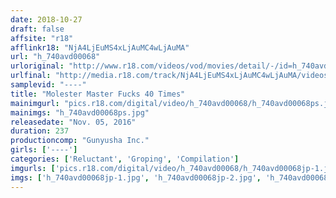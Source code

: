 ```yaml
---
date: 2018-10-27
draft: false
affsite: "r18"
afflinkr18: "NjA4LjEuMS4xLjAuMC4wLjAuMA"
url: "h_740avd00068"
urloriginal: "http://www.r18.com/videos/vod/movies/detail/-/id=h_740avd00068"
urlfinal: "http://media.r18.com/track/NjA4LjEuMS4xLjAuMC4wLjAuMA/videos/vod/movies/detail/-/id=h_740avd00068"
samplevid: "----"
title: "Molester Master Fucks 40 Times"
mainimgurl: "pics.r18.com/digital/video/h_740avd00068/h_740avd00068ps.jpg"
mainimgs: "h_740avd00068ps.jpg"
releasedate: "Nov. 05, 2016"
duration: 237
productioncomp: "Gunyusha Inc."
girls: ['----']
categories: ['Reluctant', 'Groping', 'Compilation']
imgurls: ['pics.r18.com/digital/video/h_740avd00068/h_740avd00068jp-1.jpg', 'pics.r18.com/digital/video/h_740avd00068/h_740avd00068jp-2.jpg', 'pics.r18.com/digital/video/h_740avd00068/h_740avd00068jp-3.jpg', 'pics.r18.com/digital/video/h_740avd00068/h_740avd00068jp-4.jpg', 'pics.r18.com/digital/video/h_740avd00068/h_740avd00068jp-5.jpg', 'pics.r18.com/digital/video/h_740avd00068/h_740avd00068jp-6.jpg', 'pics.r18.com/digital/video/h_740avd00068/h_740avd00068jp-7.jpg', 'pics.r18.com/digital/video/h_740avd00068/h_740avd00068jp-8.jpg', 'pics.r18.com/digital/video/h_740avd00068/h_740avd00068jp-9.jpg', 'pics.r18.com/digital/video/h_740avd00068/h_740avd00068jp-10.jpg', 'pics.r18.com/digital/video/h_740avd00068/h_740avd00068jp-11.jpg', 'pics.r18.com/digital/video/h_740avd00068/h_740avd00068jp-12.jpg', 'pics.r18.com/digital/video/h_740avd00068/h_740avd00068jp-13.jpg', 'pics.r18.com/digital/video/h_740avd00068/h_740avd00068jp-14.jpg', 'pics.r18.com/digital/video/h_740avd00068/h_740avd00068jp-15.jpg', 'pics.r18.com/digital/video/h_740avd00068/h_740avd00068jp-16.jpg', 'pics.r18.com/digital/video/h_740avd00068/h_740avd00068jp-17.jpg', 'pics.r18.com/digital/video/h_740avd00068/h_740avd00068jp-18.jpg', 'pics.r18.com/digital/video/h_740avd00068/h_740avd00068jp-19.jpg', 'pics.r18.com/digital/video/h_740avd00068/h_740avd00068jp-20.jpg']
imgs: ['h_740avd00068jp-1.jpg', 'h_740avd00068jp-2.jpg', 'h_740avd00068jp-3.jpg', 'h_740avd00068jp-4.jpg', 'h_740avd00068jp-5.jpg', 'h_740avd00068jp-6.jpg', 'h_740avd00068jp-7.jpg', 'h_740avd00068jp-8.jpg', 'h_740avd00068jp-9.jpg', 'h_740avd00068jp-10.jpg', 'h_740avd00068jp-11.jpg', 'h_740avd00068jp-12.jpg', 'h_740avd00068jp-13.jpg', 'h_740avd00068jp-14.jpg', 'h_740avd00068jp-15.jpg', 'h_740avd00068jp-16.jpg', 'h_740avd00068jp-17.jpg', 'h_740avd00068jp-18.jpg', 'h_740avd00068jp-19.jpg', 'h_740avd00068jp-20.jpg']
---
```

